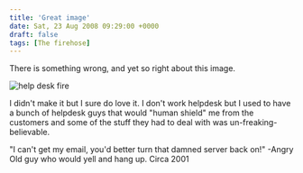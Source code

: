 ```yaml
---
title: 'Great image'
date: Sat, 23 Aug 2008 09:29:00 +0000
draft: false
tags: [The firehose]
---
```


There is something wrong, and yet so right about this image.  
  
![help desk fire](http://www.virtualwolf.org/images/ars/helpdeskwarning.png)  
  
I didn't make it but I sure do love it. I don't work helpdesk but I used to have a bunch of helpdesk guys that would "human shield" me from the customers and some of the stuff they had to deal with was un-freaking-believable.  
  
"I can't get my email, you'd better turn that damned server back on!" -Angry Old guy who would yell and hang up. Circa 2001